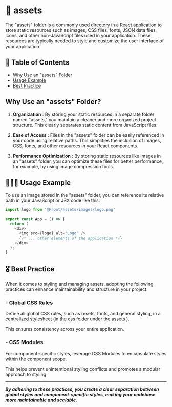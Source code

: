 # 📁 assets

The "assets" folder is a commonly used directory in a React application to store static resources such as images, CSS files, fonts, JSON data files, icons, and other non-JavaScript files used in your application. These resources are typically needed to style and customize the user interface of your application.

## 📑 Table of Contents
  - [Why Use an "assets" Folder](#folder-organization)
  - [Usage Example](#usage)
  - [Best Practice](#best-practice)

## <span id="folder-organization">Why Use an "assets" Folder?</span>

1. **Organization** : By storing your static resources in a separate folder named "assets," you maintain a cleaner and more organized project structure. This clearly separates static content from JavaScript files.

2. **Ease of Access** : Files in the "assets" folder can be easily referenced in your code using relative paths. This simplifies the inclusion of images, CSS, fonts, and other resources in your React components.

3. **Performance Optimization** : By storing static resources like images in an "assets" folder, you can optimize these files for better performance, for example, by using image compression tools.

## <span id="usage">🧑🏻‍💻 Usage Example </span>

To use an image stored in the "assets" folder, you can reference its relative path in your JavaScript or JSX code like this:

```javascript
import logo from '@Front/assets/images/logo.png'

export const App = () => {
  return (
    <div>
      <img src={logo} alt="Logo" />
      {/* ... other elements of the application */}
    </div>
  );
}
```

## <span id="best-practice">🎖️ Best Practice</span>

When it comes to styling and managing assets, adopting the following practices can enhance maintainability and structure in your project:

### - Global CSS Rules
Define all global CSS rules, such as resets, fonts, and general styling, in a centralized stylesheet (in the css folder under the assets ). 

This ensures consistency across your entire application.

### - CSS Modules
For component-specific styles, leverage CSS Modules to encapsulate styles within the component scope.

 This helps prevent unintentional styling conflicts and promotes a modular approach to styling.

----------
***By adhering to these practices, you create a clear separation between global styles and component-specific styles, making your codebase more maintainable and scalable.***

